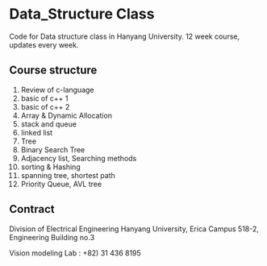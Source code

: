 # Data_Structure Class
Code for Data structure class in Hanyang University. 12 week course, updates every week.

## Course structure
1. Review of c-language
2. basic of c++ 1
3. basic of c++ 2
4. Array & Dynamic Allocation
5. stack and queue
6. linked list
7. Tree
8. Binary Search Tree
9. Adjacency list, Searching methods
10. sorting & Hashing
11. spanning tree, shortest path
12. Priority Queue, AVL tree

## Contract
Division of Electrical Engineering
Hanyang University, Erica Campus
518-2, Engineering Building no.3

Vision modeling Lab : +82) 31 436 8195
